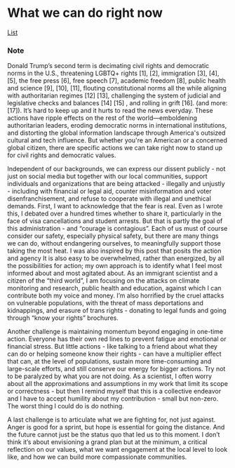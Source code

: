 # What we can do right now

[List](list-of-actions.md)


### Note
Donald Trump’s second term is decimating civil rights and democratic norms in the U.S., threatening LGBTQ+ rights [1], [2], immigration [3], [4], [5], the free press [6], free speech [7], academic freedom [8], public health and science [9], [10], [11], flouting constitutional norms all the while aligning with authoritarian regimes [12] [13], challenging the system of judicial and legislative checks and balances [14] [15] , and rolling in grift [16]. (and more: [17]). It’s hard to keep up and it hurts to read the news everyday.
These actions have ripple effects on the rest of the world—emboldening authoritarian leaders, eroding democratic norms in international institutions, and distorting the global information landscape through America's outsized cultural and tech influence. But whether you're an American or a concerned global citizen, there are specific actions we can take right now to stand up for civil rights and democratic values.

Independent of our backgrounds, we can express our dissent publicly - not just on social media but together with our local communities, support individuals and organizations that are being attacked - illegally and unjustly - including with financial or legal aid, counter misinformation and voter disenfranchisement, and refuse to cooperate with illegal and unethical demands.
First, I want to acknowledge that the fear is real. Even as I wrote this, I debated over a hundred times whether to share it, particularly in the face of visa cancellations and student arrests. But that is partly the goal of this administration - and “courage is contagious”. Each of us must of course consider our safety, especially physical safety, but there are many things we can do, without endangering ourselves, to meaningfully support those taking the most heat. I was also inspired by this post that posits the action and agency
It is also easy to be overwhelmed, rather than energized, by all the possibilities for action; my own approach is to identify what I feel most informed about and most agitated about. As an immigrant scientist and a citizen of the “third world”, I am focusing on the attacks on climate monitoring and research, public health and education, against which I can contribute both my voice and money. I’m also horrified by the cruel attacks on vulnerable populations, with the threat of mass deportations and kidnappings, and erasure of trans rights - donating to legal funds and going through “know your rights” brochures.

Another challenge is maintaining momentum beyond engaging in one-time action. Everyone has their own red lines to prevent fatigue and emotional or financial stress. But little actions - like talking to a friend about what they can do or helping someone know their rights - can have a multiplier effect that can, at the level of populations, sustain more time-consuming and large-scale efforts, and still conserve our energy for bigger actions. Try not to be paralyzed by what you are not doing. As a scientist, I often worry about all the approximations and assumptions in my work that limit its scope or correctness - but then I remind myself that this is a collective endeavor and I have to accept humility about my contribution - small but non-zero. The worst thing I could do is do nothing.

A last challenge is to articulate what we are fighting for, not just against. Anger is good for a sprint, but hope is essential for going the distance. And the future cannot just be the status quo that led us to this moment. I don’t think it’s about envisioning a grand plan but at the minimum, a critical reflection on our values, what we want engagement at the local level to look like, and how we can build more compassionate communities.

